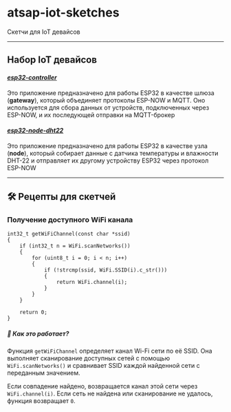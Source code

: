 # atsap-iot-sketches

Скетчи для IoT девайсов

---

## Набор IoT девайсов
#### [*esp32-controller*](./esp32-controller/)
Это приложение предназначено для работы ESP32 в качестве шлюза (**gateway**), который объединяет протоколы ESP-NOW и MQTT. Оно используется для сбора данных от устройств, подключенных через ESP-NOW, и их последующей отправки на MQTT-брокер



#### [*esp32-node-dht22*](./esp32-node-dht22/)
Это приложение предназначено для работы ESP32 в качестве узла (**node**), который собирает данные с датчика температуры и влажности DHT-22 и отправляет их другому устройству ESP32 через протокол ESP-NOW

---

## 🛠 Рецепты для скетчей

### Получение доступного WiFi канала

```
int32_t getWiFiChannel(const char *ssid)
{
    if (int32_t n = WiFi.scanNetworks())
    {
        for (uint8_t i = 0; i < n; i++)
        {
            if (!strcmp(ssid, WiFi.SSID(i).c_str()))
            {
                return WiFi.channel(i);
            }
        }
    }

    return 0;
}
```

##### 🔎 Как это работает?

Функция `getWiFiChannel` определяет канал Wi-Fi сети по её SSID. Она выполняет сканирование доступных сетей с помощью `WiFi.scanNetworks()` и сравнивает SSID каждой найденной сети с переданным значением.

Если совпадение найдено, возвращается канал этой сети через `WiFi.channel(i)`. Если сеть не найдена или сканирование не удалось, функция возвращает `0`.


